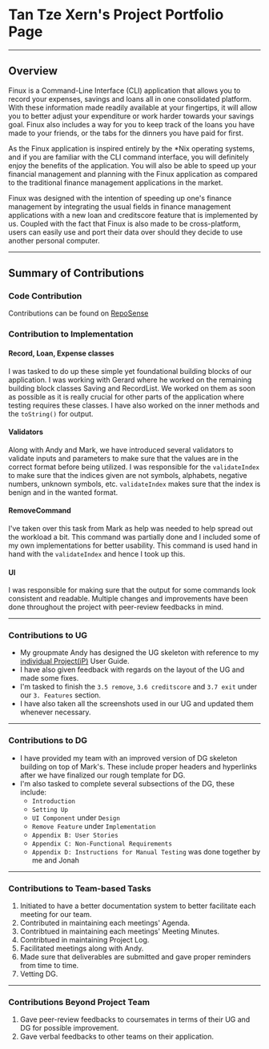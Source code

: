 # Tan Tze Xern's Project Portfolio Page

---

## Overview
Finux is a Command-Line Interface (CLI) application that allows you to record your expenses, savings and loans all
in one consolidated platform. With these information made readily available at your fingertips, it will allow you to
better adjust your expenditure or work harder towards your savings goal. Finux also includes a way for you to keep
track of the loans you have made to your friends, or the tabs for the dinners you have paid for first.

As the Finux application is inspired entirely by the *Nix operating systems, and if you are familiar with the CLI
command interface, you will definitely enjoy the benefits of the application. You will also be able to speed up your
financial management and planning with the Finux application as compared to the traditional finance management
applications in the market.

Finux was designed with the intention of speeding up one's finance management by integrating the usual fields in
finance management applications with a new loan and creditscore feature that is implemented by us. Coupled with the
fact that Finux is also made to be cross-platform, users can easily use and port their data over should they decide to
use another personal computer.

---

## Summary of Contributions

### Code Contribution

Contributions can be found on 
[RepoSense](https://nus-cs2113-ay2021s2.github.io/tp-dashboard/?search=&sort=groupTitle&sortWithin=title&since=&timeframe=commit&mergegroup=&groupSelect=groupByRepos&breakdown=false&tabOpen=true&tabType=authorship&tabAuthor=tzexern&tabRepo=AY2021S2-CS2113T-W09-1%2Ftp%5Bmaster%5D&authorshipIsMergeGroup=false&authorshipFileTypes=docs~functional-code~test-code)

### Contribution to Implementation

#### Record, Loan, Expense classes

I was tasked to do up these simple yet foundational building blocks of our application. I was working with Gerard where
he worked on the remaining building block classes Saving and RecordList. We worked on them as soon as possible as it is
really crucial for other parts of the application where testing requires these classes. 
I have also worked on the inner methods and the `toString()` for output.

#### Validators

Along with Andy and Mark, we have introduced several validators to validate inputs and parameters to make sure that the
values are in the correct format before being utilized. I was responsible for the `validateIndex` to make sure that the
indices given are not symbols, alphabets, negative numbers, unknown symbols, etc. `validateIndex` makes sure that the
index is benign and in the wanted format.

#### RemoveCommand

I've taken over this task from Mark as help was needed to help spread out the workload a bit. This command was partially
done and I included some of my own implementations for better usability. This command is used hand in hand with the
`validateIndex` and hence I took up this.

#### UI

I was responsible for making sure that the output for some commands look consistent and readable. Multiple changes
and improvements have been done throughout the project with peer-review feedbacks in mind.

---

### Contributions to UG

* My groupmate Andy has designed the UG skeleton with reference to my 
[individual Project(iP)](https://tzexern.github.io/ip/) User Guide.
* I have also given feedback with regards on the layout of the UG and made some fixes.
* I'm tasked to finish the `3.5 remove`, `3.6 creditscore` and `3.7 exit` under our `3. Features` section.
* I have also taken all the screenshots used in our UG and updated them whenever necessary.

---

### Contributions to DG

* I have provided my team with an improved version of DG skeleton building on top of Mark's. These include proper headers
and hyperlinks after we have finalized our rough template for DG. 
* I'm also tasked to complete several subsections of the DG, these include:
  * `Introduction`
  * `Setting Up`
  * `UI Component` under `Design`
  * `Remove Feature` under `Implementation`
  * `Appendix B: User Stories`
  * `Appendix C: Non-Functional Requirements`
  * `Appendix D: Instructions for Manual Testing` was done together by me and Jonah

---

### Contributions to Team-based Tasks

1. Initiated to have a better documentation system to better facilitate each meeting for our team.
1. Contributed in maintaining each meetings' Agenda.
1. Contribtued in maintaining each meetings' Meeting Minutes.
1. Contribtued in maintaining Project Log.
1. Facilitated meetings along with Andy.
1. Made sure that deliverables are submitted and gave proper reminders from time to time.
1. Vetting DG.

---

### Contributions Beyond Project Team

1. Gave peer-review feedbacks to coursemates in terms of their UG and DG for possible improvement.
1. Gave verbal feedbacks to other teams on their application.
